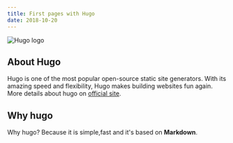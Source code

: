 ```yaml
---
title: First pages with Hugo
date: 2018-10-20
---
```


![Hugo logo](https://gohugo.io/images/gohugoio-card.png)

## About Hugo
Hugo is one of the most popular open-source static site generators. 
With its amazing speed and flexibility, Hugo makes building websites fun again.
More details about hugo on [official site](https://gohugo.io).

## Why hugo

Why hugo? Because it is simple,fast and it's based on **Markdown**.
